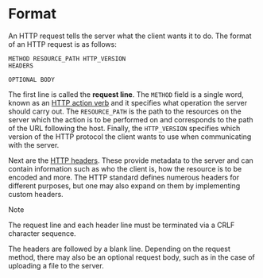 # Format

An HTTP request tells the server what the client wants it to do. The format of an HTTP request is as follows:

```
METHOD RESOURCE_PATH HTTP_VERSION
HEADERS

OPTIONAL BODY
```

The first line is called the **request line**. The `METHOD` field is a single word, known as an [HTTP action verb](HTTP%20Methods.md) and it specifies what operation the server should carry out. The `RESOURCE_PATH` is the path to the resources on the server which the action is to be performed on and corresponds to the path of the URL following the host. Finally, the `HTTP_VERSION` specifies which version of the HTTP protocol the client wants to use when communicating with the server. 

Next are the [HTTP headers](TODO). These provide metadata to the server and can contain information such as who the client is, how the resource is to be encoded and more. The HTTP standard defines numerous headers for different purposes, but one may also expand on them by implementing custom headers.

>[!NOTE]
>
>The request line and each header line must be terminated via a CRLF character sequence.
>

The headers are followed by a blank line. Depending on the request method, there may also be an optional request body, such as in the case of uploading a file to the server.